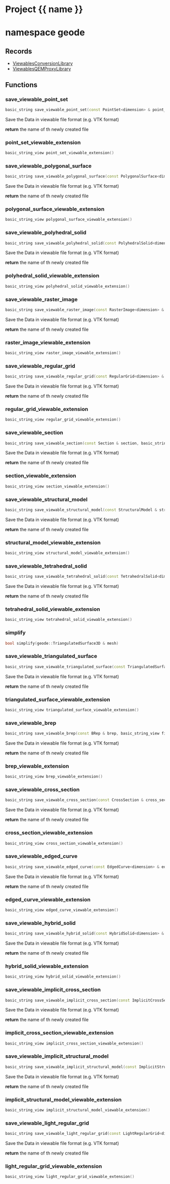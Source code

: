 <script setup>
import {useRoute} from 'vitepress'
const {path} = useRoute()
const tokens = path.split('/')
const words = tokens[2].split('-');
for (let i = 0; i < words.length; i++) {
    words[i] = words[i].charAt(0).toUpperCase() + words[i].slice(1);
    words[i] = words[i].replace('geode', 'Geode')
}
const name = words.join('-');
</script>
# Project {{ name }}

# namespace geode



## Records

* [ViewablesConversionLibrary](ViewablesConversionLibrary.md)
* [ViewablesQEMProxyLibrary](ViewablesQEMProxyLibrary.md)


## Functions

### save_viewable_point_set

```cpp
basic_string save_viewable_point_set(const PointSet<dimension> & point_set, basic_string_view filename_without_extension)
```


 Save the Data in viewable file format (e.g. VTK format)

**return** the name of th newly created file

### point_set_viewable_extension

```cpp
basic_string_view point_set_viewable_extension()
```


### save_viewable_polygonal_surface

```cpp
basic_string save_viewable_polygonal_surface(const PolygonalSurface<dimension> & polygonal_surface, basic_string_view filename_without_extension)
```


 Save the Data in viewable file format (e.g. VTK format)

**return** the name of th newly created file

### polygonal_surface_viewable_extension

```cpp
basic_string_view polygonal_surface_viewable_extension()
```


### save_viewable_polyhedral_solid

```cpp
basic_string save_viewable_polyhedral_solid(const PolyhedralSolid<dimension> & polyhedral_solid, basic_string_view filename_without_extension)
```


 Save the Data in viewable file format (e.g. VTK format)

**return** the name of th newly created file

### polyhedral_solid_viewable_extension

```cpp
basic_string_view polyhedral_solid_viewable_extension()
```


### save_viewable_raster_image

```cpp
basic_string save_viewable_raster_image(const RasterImage<dimension> & raster_image, basic_string_view filename_without_extension)
```


 Save the Data in viewable file format (e.g. VTK format)

**return** the name of th newly created file

### raster_image_viewable_extension

```cpp
basic_string_view raster_image_viewable_extension()
```


### save_viewable_regular_grid

```cpp
basic_string save_viewable_regular_grid(const RegularGrid<dimension> & regular_grid, basic_string_view filename_without_extension)
```


 Save the Data in viewable file format (e.g. VTK format)

**return** the name of th newly created file

### regular_grid_viewable_extension

```cpp
basic_string_view regular_grid_viewable_extension()
```


### save_viewable_section

```cpp
basic_string save_viewable_section(const Section & section, basic_string_view filename_without_extension)
```


 Save the Data in viewable file format (e.g. VTK format)

**return** the name of th newly created file

### section_viewable_extension

```cpp
basic_string_view section_viewable_extension()
```


### save_viewable_structural_model

```cpp
basic_string save_viewable_structural_model(const StructuralModel & structural_model, basic_string_view filename_without_extension)
```


 Save the Data in viewable file format (e.g. VTK format)

**return** the name of th newly created file

### structural_model_viewable_extension

```cpp
basic_string_view structural_model_viewable_extension()
```


### save_viewable_tetrahedral_solid

```cpp
basic_string save_viewable_tetrahedral_solid(const TetrahedralSolid<dimension> & tetrahedral_solid, basic_string_view filename_without_extension)
```


 Save the Data in viewable file format (e.g. VTK format)

**return** the name of th newly created file

### tetrahedral_solid_viewable_extension

```cpp
basic_string_view tetrahedral_solid_viewable_extension()
```


### simplify

```cpp
bool simplify(geode::TriangulatedSurface3D & mesh)
```


### save_viewable_triangulated_surface

```cpp
basic_string save_viewable_triangulated_surface(const TriangulatedSurface<dimension> & triangulated_surface, basic_string_view filename_without_extension)
```


 Save the Data in viewable file format (e.g. VTK format)

**return** the name of th newly created file

### triangulated_surface_viewable_extension

```cpp
basic_string_view triangulated_surface_viewable_extension()
```


### save_viewable_brep

```cpp
basic_string save_viewable_brep(const BRep & brep, basic_string_view filename_without_extension)
```


 Save the Data in viewable file format (e.g. VTK format)

**return** the name of th newly created file

### brep_viewable_extension

```cpp
basic_string_view brep_viewable_extension()
```


### save_viewable_cross_section

```cpp
basic_string save_viewable_cross_section(const CrossSection & cross_section, basic_string_view filename_without_extension)
```


 Save the Data in viewable file format (e.g. VTK format)

**return** the name of th newly created file

### cross_section_viewable_extension

```cpp
basic_string_view cross_section_viewable_extension()
```


### save_viewable_edged_curve

```cpp
basic_string save_viewable_edged_curve(const EdgedCurve<dimension> & edged_curve, basic_string_view filename_without_extension)
```


 Save the Data in viewable file format (e.g. VTK format)

**return** the name of th newly created file

### edged_curve_viewable_extension

```cpp
basic_string_view edged_curve_viewable_extension()
```


### save_viewable_hybrid_solid

```cpp
basic_string save_viewable_hybrid_solid(const HybridSolid<dimension> & hybrid_solid, basic_string_view filename_without_extension)
```


 Save the Data in viewable file format (e.g. VTK format)

**return** the name of th newly created file

### hybrid_solid_viewable_extension

```cpp
basic_string_view hybrid_solid_viewable_extension()
```


### save_viewable_implicit_cross_section

```cpp
basic_string save_viewable_implicit_cross_section(const ImplicitCrossSection & implicit_cross_section, basic_string_view filename_without_extension)
```


 Save the Data in viewable file format (e.g. VTK format)

**return** the name of th newly created file

### implicit_cross_section_viewable_extension

```cpp
basic_string_view implicit_cross_section_viewable_extension()
```


### save_viewable_implicit_structural_model

```cpp
basic_string save_viewable_implicit_structural_model(const ImplicitStructuralModel & implicit_structural_model, basic_string_view filename_without_extension)
```


 Save the Data in viewable file format (e.g. VTK format)

**return** the name of th newly created file

### implicit_structural_model_viewable_extension

```cpp
basic_string_view implicit_structural_model_viewable_extension()
```


### save_viewable_light_regular_grid

```cpp
basic_string save_viewable_light_regular_grid(const LightRegularGrid<dimension> & grid, basic_string_view filename_without_extension)
```


 Save the Data in viewable file format (e.g. VTK format)

**return** the name of th newly created file

### light_regular_grid_viewable_extension

```cpp
basic_string_view light_regular_grid_viewable_extension()
```




